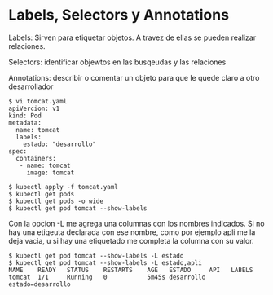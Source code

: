 # Labels, Selectors y Annotations

Labels: Sirven para etiquetar objetos. A travez de ellas se pueden realizar relaciones.

Selectors: identificar objewtos en las busqeudas y las relaciones

Annotations: describir o comentar un objeto para que le quede claro a otro desarrollador

```
$ vi tomcat.yaml
apiVercion: v1
kind: Pod
metadata:
  name: tomcat
  labels:
    estado: "desarrollo"
spec:
  containers:
   - name: tomcat
     image: tomcat
```

```
$ kubectl apply -f tomcat.yaml
$ kubectl get pods
$ kubectl get pods -o wide
$ kubectl get pod tomcat --show-labels
```
Con la opcion -L me agrega una columnas con los nombres indicados. Si no hay una etiqeuta declarada con ese nombre, como por ejemplo apli me la deja vacia, u si hay una etiquetado me completa la columna con su valor.

```
$ kubectl get pod tomcat --show-labels -L estado
$ kubectl get pod tomcat --show-labels -L estado,apli
NAME    READY   STATUS    RESTARTS    AGE   ESTADO     API   LABELS
tomcat  1/1     Running   0           5m45s desarrollo        estado=desarrollo        
```
